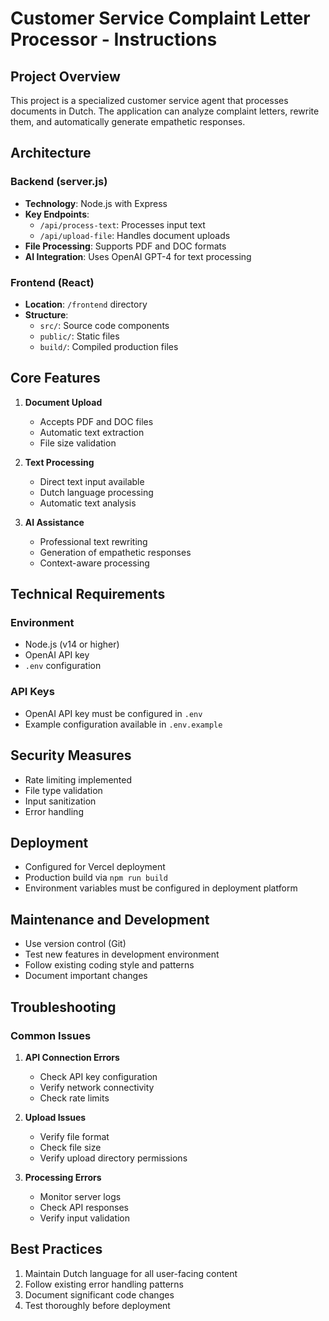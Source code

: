 # Customer Service Complaint Letter Processor - Instructions

## Project Overview
This project is a specialized customer service agent that processes documents in Dutch. The application can analyze complaint letters, rewrite them, and automatically generate empathetic responses.

## Architecture

### Backend (server.js)
- **Technology**: Node.js with Express
- **Key Endpoints**:
  - `/api/process-text`: Processes input text
  - `/api/upload-file`: Handles document uploads
- **File Processing**: Supports PDF and DOC formats
- **AI Integration**: Uses OpenAI GPT-4 for text processing

### Frontend (React)
- **Location**: `/frontend` directory
- **Structure**:
  - `src/`: Source code components
  - `public/`: Static files
  - `build/`: Compiled production files

## Core Features

1. **Document Upload**
   - Accepts PDF and DOC files
   - Automatic text extraction
   - File size validation

2. **Text Processing**
   - Direct text input available
   - Dutch language processing
   - Automatic text analysis

3. **AI Assistance**
   - Professional text rewriting
   - Generation of empathetic responses
   - Context-aware processing

## Technical Requirements

### Environment
- Node.js (v14 or higher)
- OpenAI API key
- `.env` configuration

### API Keys
- OpenAI API key must be configured in `.env`
- Example configuration available in `.env.example`

## Security Measures
- Rate limiting implemented
- File type validation
- Input sanitization
- Error handling

## Deployment
- Configured for Vercel deployment
- Production build via `npm run build`
- Environment variables must be configured in deployment platform

## Maintenance and Development
- Use version control (Git)
- Test new features in development environment
- Follow existing coding style and patterns
- Document important changes

## Troubleshooting

### Common Issues
1. **API Connection Errors**
   - Check API key configuration
   - Verify network connectivity
   - Check rate limits

2. **Upload Issues**
   - Verify file format
   - Check file size
   - Verify upload directory permissions

3. **Processing Errors**
   - Monitor server logs
   - Check API responses
   - Verify input validation

## Best Practices
1. Maintain Dutch language for all user-facing content
2. Follow existing error handling patterns
3. Document significant code changes
4. Test thoroughly before deployment
